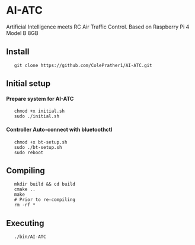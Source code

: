 # AI-ATC
Artificial Intelligence meets RC Air Traffic Control. Based on Raspberry Pi 4 Model B 8GB


## Install
       git clone https://github.com/ColePrather1/AI-ATC.git

## Initial setup
#### Prepare system for AI-ATC
       chmod +x initial.sh
       sudo ./initial.sh
#### Controller Auto-connect with bluetoothctl
       chmod +x bt-setup.sh
       sudo ./bt-setup.sh
       sudo reboot
    

## Compiling
       mkdir build && cd build
       cmake ..
       make
       # Prior to re-compiling
       rm -rf *

## Executing
       ./bin/AI-ATC




